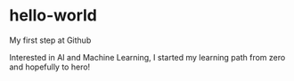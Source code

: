 # hello-world
My first step at Github

Interested in AI and Machine Learning, I started my learning path from zero and hopefully to hero!
